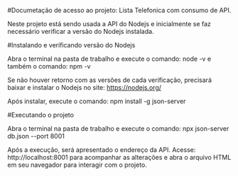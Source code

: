 #Documetação de acesso ao projeto: 
Lista Telefonica com consumo de API.

Neste projeto está sendo usada a API do Nodejs e inicialmente 
se faz necessário verificar a versão do Nodejs instalada.

#Instalando e verificando versão do Nodejs

Abra o terminal na pasta de trabalho e execute o comando: 
node -v
e também o comando:
npm -v

Se não houver retorno com as versões de cada verificação, 
precisará baixar e instalar o Nodejs no site: https://nodejs.org/

Após instalar, execute o comando:
npm install -g json-server

#Executando o projeto

Abra o terminal na pasta de trabalho e execute o comando:
npx json-server db.json --port 8001

Após a execução, será apresentado o endereço da API. 
Acesse: http://localhost:8001 para acompanhar as alterações 
e abra o arquivo HTML em seu navegador para interagir com o projeto.